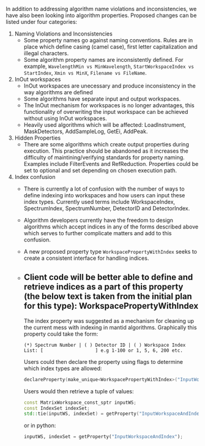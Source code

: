In addition to addressing algorithm name violations and inconsistencies, we have also been looking into algorithm properties. Proposed changes can be listed under four categories:

1. Naming Violations and Inconsistencies
	- Some property names go against naming conventions. Rules are in place which define casing (camel case), first letter capitalization and illegal characters.
	- Some algorithm property names are inconsistently defined. For example, `WavelengthMin vs MinWavelength`, `StartWorkspaceIndex vs StartIndex`, `Xmin vs MinX`, `Filename vs FileName`.
2. InOut workspaces 
	- InOut workspaces are unecessary and produce inconsistency in the way algorithms are defined
	- Some algorithms have separate input and output workspaces. 
	- The InOut mechanism for workspaces is no longer advantages, this functionality of overwriting the input workspace can be achieved without using InOut workspaces.
	- Heavily used algorithms which will be affected: LoadInstrument, MaskDetectors, AddSampleLog, GetEi, AddPeak.
3. Hidden Properties
	- There are some algorithms which create output properties during execution. This practice should be abandoned as it increases the difficulty of maintining/verifying standards for property naming. Examples include FilterEvents and RefReduction. Properties could be set to optional and set depending on chosen execution path.
4. Index confusion
	- There is currently a lot of confusion with the number of ways to define indexing into workspaces and how users can input these index types. Currently used terms include WorkspaceIndex, SpectrumIndex, SpectrumNumber, DetectorID and DetectorIndex. 
	- Algorithm developers currently have the freedom to design algorithms which accept indices in any of the forms described above which serves to further complicate matters and add to this confusion.
	- A new proposed property type `WorkspacePropertyWithIndex` seeks to create a consistent interface for handling indices.
	- Client code will be better able to define and retrieve indices as a part of this property (the below text is taken from the initial plan for this type):
		WorkspacePropertyWithIndex
		--------------------------
		
		The index property was suggested as a mechanism for cleaning up the current mess with indexing in mantid algorithms. Graphically this property could take the form:
		
		```
		(*) Spectrum Number | ( ) Detector ID | ( ) Workspace Index
		List: [                   ] e.g 1-100 or 1, 5, 6, 200 etc.
		``` 
		
		Users could then declare the property using flags to determine which index types are allowed:
		
		```cpp
		declareProperty(make_unique<WorkspacePropertyWithIndex>("InputWorkspaceAndIndex", UseSpectrumNumber|UseDetectorID|UseWorkspaceIndex));
		```
		
		Users would then retrieve a tuple of values:
		```cpp
		const MatrixWorkspace_const_sptr inputWS;
		const IndexSet indexSet;
		std::tie(inputWS, indexSet) = getProperty("InputWorkspaceAndIndex");
		```
		
		or in python:
		```python
		inputWS, indexSet = getProperty("InputWorkspaceAndIndex");
		```
